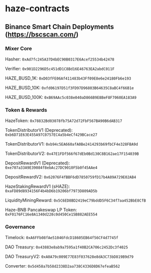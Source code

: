 # haze-contracts

## Binance Smart Chain Deployments (https://bscscan.com/)

### Mixer Core

Hasher: `0xAd7fc245A37D4bEC90B0317E6Acef25534b42478`

Verifier: `0x901D2296D5c451dD1C8Bd16E46763EA2abdC011F`

HAZE_BUSD_1K: `0xD03fFE06Af411483b43Ff09E8e6e24180Fb6e193`

HAZE_BUSD_10K: `0xfd06197D51f3FD97D96803B64635C8aBC4f66B1e`

HAZE_BUSD_100K: `0xB69AAc5c038e040aD866B9E8BeF8F7060EA183A9`

### Token & Rewards

HazeToken: `0x78832Bd03078fb75A72d72FbF567BA90B6dAB317`

TokenDistributorV1 (Deprecated): `0xb6D71E63E455A97C0757EC4a5b4eCf429BCace27`

TokenDistributorV1: `0xb94c5EA660afA0Be2414293b69fbCF4e328FBA9d`

TokenDistributorV2: `0x47E1FDf566f67dEb0Bd130C8B162ae17F154039B`

DepositRewardV1 (Deprecated): `0xe707a33A9E39084f8ebAc27DC9010F5b0f45AAe4`

DepositRewardV2: `0x62076F4fBBF6dD7850759fD17b4A89A729E02AB4`

HazeStakingRewardV1 (sHAZE): `0xaFD89d8934156F4b4bD6b19206bf7973D809AD5b`

LiquidityMiningReward: `0x5C6ED8BD2419eC79bddD5F6C34f7aa452BbE8CfB`

Haze-BNB Pancakeswap LP Token: `0xF0176FC16e8A1340d228c0d450Ce15B882AEE554`

### Governance

Timelock: `0xA6FFb08fAe51046FdcD18605EB64f56CF4d7745f`

DAO Treasury: `0x43883e8ab9a7595a1f40B2CA706c2452Dc3f4025`

DAO TreasuryV2: `0xA0A79c009E77E83f037628e8dA3C73bD819B9d79`

Converter: `0x5d458a7b58d2338D2aa738C4336D8D67efeaB562`
